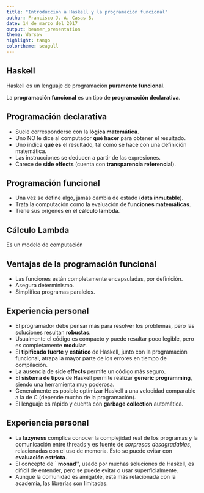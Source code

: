 ```yaml
---
title: "Introducción a Haskell y la programación funcional"
author: Francisco J. A. Casas B.
date: 14 de marzo del 2017
output: beamer_presentation
theme: Warsaw
highlight: tango
colortheme: seagull
---
```


## Haskell

Haskell es un lenguaje de programación **puramente funcional**.

La **programación funcional** es un tipo de **programación declarativa**.

## Programación declarativa

* Suele corresponderse con la **lógica matemática**.
* Uno NO le dice al computador **qué hacer** para obtener el resultado.
* Uno indica **qué es** el resultado, tal como se hace con una definición matemática.
* Las instrucciones se deducen a partir de las expresiones.
* Carece de **side effects** (cuenta con **transparencia referencial**).

## Programación funcional

* Una vez se define algo, jamás cambia de estado (**data inmutable**).
* Trata la computación como la evaluación de **funciones matemáticas**.
* Tiene sus orígenes en el **cálculo lambda**.

## Cálculo Lambda

Es un modelo de computación



## Ventajas de la programación funcional

+ Las funciones están completamente encapsuladas, por definición.
+ Asegura determinismo.
+ Simplifica programas paralelos.

## Experiencia personal

+ El programador debe pensar más para resolver los problemas, pero las soluciones resultan **robustas**.
+ Usualmente el código es compacto y puede resultar poco legible, pero es completamente **modular**.
+ El **tipificado fuerte** y **estático** de Haskell, junto con la programación funcional, atrapa la mayor parte de los errores en tiempo de compilación.
+ La ausencia de **side effects** permite un código más seguro.
+ El **sistema de tipos** de Haskell permite realizar **generic programming**, siendo una herramienta muy poderosa.
+ Generalmente es posible optimizar Haskell a una velocidad comparable a la de C (depende mucho de la programación).
+ El lenguaje es rápido y cuenta con **garbage collection** automática.

## Experiencia personal

- La **lazyness** complica conocer la complejidad real de los programas y la comunicación entre threads y es fuente de *sorpresas desagradables*, relacionadas con el uso de memoria. Esto se puede evitar con **evaluación estricta**.
- El concepto de ``**monad**'', usado por muchas soluciones de Haskell, es difícil de entender, pero se puede evitar o usar superficialmente.
- Aunque la comunidad es amigable, está más relacionada con la academia, las librerías son limitadas.
